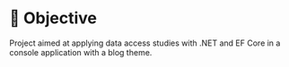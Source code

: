 # :pushpin: Objective

Project aimed at applying data access studies with .NET and EF Core in a console application with a blog theme. </h1>
